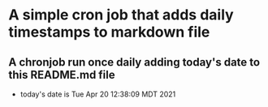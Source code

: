 A simple cron job that adds daily timestamps to markdown file
============================================================
## A chronjob run once daily adding today's date to this README.md file
* today's date is Tue Apr 20 12:38:09 MDT 2021
